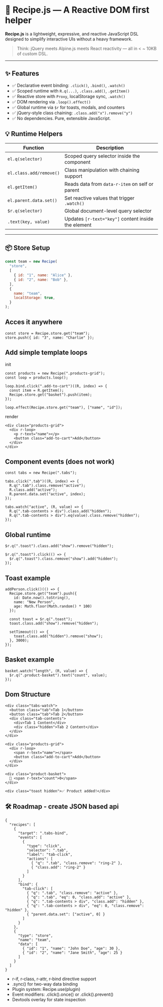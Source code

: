 # 🍳 Recipe.js — A Reactive DOM first helper

**Recipe.js** is a lightweight, expressive, and reactive JavaScript DSL designed to simplify interactive UIs without a heavy framework.

> Think: jQuery meets Alpine.js meets React reactivity — all in < ~ 10KB of custom DSL.

---

## ✨ Features

- ✅ Declarative event binding: `.click()`, `.bind()`, `.watch()`
- ✅ Scoped runtime with `R.q(...)`, `.class.add()`, `.getItem()`
- ✅ Reactive store with `Proxy`, localStorage sync, `.watch()`
- ✅ DOM rendering via `.loop().effect()`
- ✅ Global runtime via `$r` for toasts, modals, and counters
- ✅ jQuery-style class chaining: `.class.add("x").remove("y")`
- ✅ No dependencies. Pure, extensible JavaScript.

## 💡 Runtime Helpers

| Function                | Description                                         |
| ----------------------- | --------------------------------------------------- |
| `el.q(selector)`        | Scoped query selector inside the component          |
| `el.class.add/remove()` | Class manipulation with chaining support            |
| `el.getItem()`          | Reads data from `data-r-item` on self or parent     |
| `el.parent.data.set()`  | Set reactive values that trigger `.watch()`         |
| `$r.q(selector)`        | Global document-level query selector                |
| `.text(key, value)`     | Updates `[r-text="key"]` content inside the element |

---

## 📦 Store Setup

```js
const team = new Recipe(
  "store",
  [
    { id: "1", name: "Alice" },
    { id: "2", name: "Bob" },
  ],
  {
    name: "team",
    localStorage: true,
  }
);
```

## Acces it anywhere

```
const store = Recipe.store.get("team");
store.push({ id: "3", name: "Charlie" });
```

## Add simple template loops

init

```
const products = new Recipe(".products-grid");
const loop = products.loop();

loop.bind.click(".add-to-cart")((R, index) => {
  const item = R.getItem();
  Recipe.store.get("basket").push(item);
});

loop.effect(Recipe.store.get("team"), ["name", "id"]);
```

render

```
<div class="products-grid">
  <div r-loop>
    <p r-text="name"></p>
    <button class="add-to-cart">Add</button>
  </div>
</div>
```

## Component events (does not work)

```
const tabs = new Recipe(".tabs");

tabs.click(".tab")((R, index) => {
  R.q(".tab").class.remove("active");
  R.class.add("active");
  R.parent.data.set("active", index);
});

tabs.watch("active", (R, value) => {
  R.q(".tab-contents > div").class.add("hidden");
  R.q(".tab-contents > div").eq(value).class.remove("hidden");
});
```

## Global runtime

```
$r.q(".toast").class.add("show").remove("hidden");

$r.q(".toast").click(() => {
  $r.q(".toast").class.remove("show").add("hidden");
});
```

## Toast example

```
addPerson.click()(() => {
  Recipe.store.get("team").push({
    id: Date.now().toString(),
    name: "New Person",
    age: Math.floor(Math.random() * 100)
  });

  const toast = $r.q(".toast");
  toast.class.add("show").remove("hidden");

  setTimeout(() => {
    toast.class.add("hidden").remove("show");
  }, 3000);
});
```

## Basket example

```
basket.watch("length", (R, value) => {
  $r.q(".product-basket").text("count", value);
});
```

## Dom Structure

```
<div class="tabs-watch">
  <button class="tab">Tab 1</button>
  <button class="tab">Tab 2</button>
  <div class="tab-contents">
    <div>Tab 1 Content</div>
    <div class="hidden">Tab 2 Content</div>
  </div>
</div>

<div class="products-grid">
  <div r-loop>
    <span r-text="name"></span>
    <button class="add-to-cart">Add</button>
  </div>
</div>

<div class="product-basket">
  🧺 <span r-text="count">0</span>
</div>

<div class="toast hidden">✅ Product added!</div>
```

## 🛠 Roadmap - create JSON based api

```
{
  "recipes": [
    {
      "target": ".tabs-bind",
      "events": [
        {
          "type": "click",
          "selector": ".tab",
          "label": "tab-click",
          "actions": [
            { "q": ".tab", "class.remove": "ring-2" },
            { "class.add": "ring-2" }
          ]
        }
      ],
      "bind": {
        "tab-click": [
          { "q": ".tab", "class.remove": "active" },
          { "q": ".tab", "eq": 0, "class.add": "active" },
          { "q": ".tab-contents > div", "class.add": "hidden" },
          { "q": ".tab-contents > div", "eq": 0, "class.remove": "hidden" },
          { "parent.data.set": ["active", 0] }
        ]
      }
    },
    {
      "type": "store",
      "name": "team",
      "data": [
        { "id": "1", "name": "John Doe", "age": 30 },
        { "id": "2", "name": "Jane Smith", "age": 25 }
      ]
    }
  ]
}
```

- r-if, r-class, r-attr, r-bind directive support
- .sync() for two-way data binding
- Plugin system: Recipe.use(plugin)
- Event modifiers: .click().once() or .click().prevent()
- Devtools overlay for state inspection
